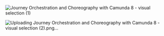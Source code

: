 ![Journey Orchestration and Choreography with Camunda 8 - visual selection (1)](https://github.com/user-attachments/assets/1795cda4-25ff-4530-a099-eeeb302a84c1)



![Uploading Journey Orchestration and Choreography with Camunda 8 - visual selection (2).png…]()
